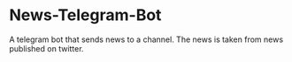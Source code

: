 # News-Telegram-Bot
A telegram bot that sends news to a channel.
The news is taken from news published on twitter.
